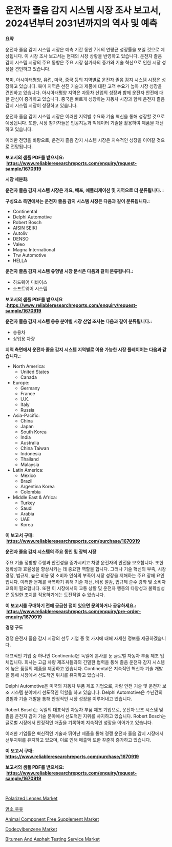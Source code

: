 <p><h1>운전자 졸음 감지 시스템 시장 조사 보고서, 2024년부터 2031년까지의 역사 및 예측</h1></p><p><strong>요약</strong></p>
<p><p>운전자 졸음 감지 시스템 시장은 예측 기간 동안 7%의 연평균 성장률을 보일 것으로 예상됩니다. 이 시장 조사 보고서는 현재의 시장 상황을 반영하고 있습니다. 운전자 졸음 감지 시스템 시장의 주요 동향은 주요 시장 참가자의 증가와 기술 혁신으로 인한 시장 성장을 견인하고 있습니다.</p><p>북미, 아시아태평양, 유럽, 미국, 중국 등의 지역별로 운전자 졸음 감지 시스템 시장은 성장하고 있습니다. 북미 지역은 선진 기술과 제품에 대한 고객 수요가 높아 시장 성장을 견인하고 있습니다. 아시아태평양 지역은 자동차 산업의 성장과 함께 운전자 안전에 대한 관심이 증가하고 있습니다. 중국은 빠르게 성장하는 자동차 시장과 함께 운전자 졸음 감지 시스템 시장이 성장하고 있습니다.</p><p>운전자 졸음 감지 시스템 시장은 이러한 지역별 수요와 기술 혁신을 통해 성장할 것으로 예상됩니다. 또한, 시장 참가자들은 인공지능과 빅데이터 기술을 활용하여 제품을 개선하고 있습니다.</p><p>이러한 전망을 바탕으로, 운전자 졸음 감지 시스템 시장은 지속적인 성장을 이어갈 것으로 전망됩니다.</p></p>
<p><strong>보고서의 샘플 PDF를 받으세요: &nbsp;<a href="https://www.reliableresearchreports.com/enquiry/request-sample/1670919">https://www.reliableresearchreports.com/enquiry/request-sample/1670919</a></strong></p>
<p><strong>시장 세분화:</strong></p>
<p><strong> 운전자 졸음 감지 시스템 시장은 개요, 배포, 애플리케이션 및 지역으로 더 분류됩니다. :</strong></p>
<p><strong>구성요소 측면에서는 운전자 졸음 감지 시스템 시장은 다음과 같이 분류됩니다.:</strong></p>
<p><ul><li>Continental</li><li>Delphi Automotive</li><li>Robert Bosch</li><li>AISIN SEIKI</li><li>Autoliv</li><li>DENSO</li><li>Valeo</li><li>Magna International</li><li>Trw Automotive</li><li>HELLA</li></ul></p>
<p><strong> 운전자 졸음 감지 시스템 유형별 시장 분석은 다음과 같이 분류됩니다.:</strong></p>
<p><ul><li>하드웨어 디바이스</li><li>소프트웨어 시스템</li></ul></p>
<p><strong>보고서의 샘플 PDF를 받으세요 :<a href="https://www.reliableresearchreports.com/enquiry/request-sample/1670919">https://www.reliableresearchreports.com/enquiry/request-sample/1670919</a></strong></p>
<p><strong> 운전자 졸음 감지 시스템 응용 분야별 시장 산업 조사는 다음과 같이 분류됩니다.:</strong></p>
<p><ul><li>승용차</li><li>상업용 차량</li></ul></p>
<p><strong>지역 측면에서 운전자 졸음 감지 시스템 지역별로 이용 가능한 시장 플레이어는 다음과 같습니다.:</strong></p>
<p><ul>
    <li>
        North America:
        <ul>
            <li>United States</li>
            <li>Canada</li>
        </ul>
    </li>
    <li>
        Europe:
        <ul>
            <li>Germany</li>
            <li>France</li>
            <li>U.K.</li>
            <li>Italy</li>
            <li>Russia</li>
        </ul>
    </li>
    <li>
        Asia-Pacific:
        <ul>
            <li>China</li>
            <li>Japan</li>
            <li>South Korea</li>
            <li>India</li>
            <li>Australia</li>
            <li>China Taiwan</li>
            <li>Indonesia</li>
            <li>Thailand</li>
            <li>Malaysia</li>
        </ul>
    </li>
    <li>
        Latin America:
        <ul>
            <li>Mexico</li>
            <li>Brazil</li>
            <li>Argentina Korea</li>
            <li>Colombia</li>
        </ul>
    </li>
    <li>
        Middle East & Africa:
        <ul>
            <li>Turkey</li>
            <li>Saudi</li>
            <li>Arabia</li>
            <li>UAE</li>
            <li>Korea</li>
        </ul>
    </li>
    </ul></p>
<p><strong>이 보고서 구매: &nbsp;<a href="https://www.reliableresearchreports.com/purchase/1670919">https://www.reliableresearchreports.com/purchase/1670919</a></strong></p>
<p><strong>운전자 졸음 감지 시스템의 주요 동인 및 장벽 시장</strong></p>
<p><p>주요 기술 정방향 주행과 안전성을 증가시키고 차량 운전자의 안전을 보호합니다. 또한 정확성과 효율성을 향상시키는 데 중요한 역할을 합니다. 그러나 기술 혁신의 부족, 시장 경쟁, 법규제, 높은 비용 및 소비자 인식의 부족이 시장 성장을 저해하는 주요 장애 요인입니다. 이러한 문제를 극복하기 위해 기술 개선, 비용 절감, 법규제 준수 강화 및 소비자 교육이 필요합니다. 또한 이 시장에서의 교통 상황 및 운전자 행동의 다양성과 불확실성은 동일한 조치를 적용하기에는 도전적일 수 있습니다.</p></p>
<p><strong>이 보고서를 구매하기 전에 궁금한 점이 있으면 문의하거나 공유하세요.: &nbsp;<a href="https://www.reliableresearchreports.com/enquiry/pre-order-enquiry/1670919">https://www.reliableresearchreports.com/enquiry/pre-order-enquiry/1670919</a></strong></p>
<p><strong>경쟁 구도</strong></p>
<p><p>경쟁 운전자 졸음 감지 시장의 선두 기업 중 몇 가지에 대해 자세한 정보를 제공하겠습니다. </p><p>대표적인 기업 중 하나인 Continental은 독일에 본사를 둔 글로벌 자동차 부품 제조 업체입니다. 회사는 고급 차량 제조사들과의 긴밀한 협력을 통해 졸음 운전자 감지 시스템에 높은 품질의 제품을 제공하고 있습니다. Continental은 지속적인 혁신과 기술 개발을 통해 시장에서 선도적인 위치를 유지하고 있습니다.</p><p>Delphi Automotive은 미국의 자동차 부품 제조 기업으로, 차량 안전 기술 및 운전자 보조 시스템 분야에서 선도적인 역할을 하고 있습니다. Delphi Automotive은 수년간의 경험과 기술 개발을 통해 안정적인 시장 성장을 이루어내고 있습니다. </p><p>Robert Bosch는 독일의 대표적인 자동차 부품 제조 기업으로, 운전자 보조 시스템 및 졸음 운전자 감지 기술 분야에서 선도적인 지위를 차지하고 있습니다. Robert Bosch는 글로벌 시장에서 안정적인 매출을 기록하며 지속적인 성장을 이어가고 있습니다.</p><p>이러한 기업들은 혁신적인 기술과 뛰어난 제품을 통해 경쟁 운전자 졸음 감지 시장에서 선두지위를 유지하고 있으며, 이로 인해 매출액 또한 꾸준히 증가하고 있습니다.</p></p>
<p><strong>이 보고서 구매: &nbsp; <a href="https://www.reliableresearchreports.com/purchase/1670919">https://www.reliableresearchreports.com/purchase/1670919</a></strong></p>
<p><strong>보고서의 샘플 PDF를 받으세요: &nbsp;<a href="https://www.reliableresearchreports.com/enquiry/request-sample/1670919">https://www.reliableresearchreports.com/enquiry/request-sample/1670919</a></strong><strong></strong></p>
<p>&nbsp;</p>
<p><p><a href="https://github.com/castoriffic/Market-Research-Report-List-3/blob/main/polarized-lenses-market.md">Polarized Lenses Market</a></p><p><a href="https://github.com/nuekbpymrrz5/Market-Research-Report-List-1/blob/main/7581567192573.md">염소 우유</a></p><p><a href="https://issuu.com/reportprime-2/docs/animal-component-free-supplement-market-size-2030.">Animal Component Free Supplement Market</a></p><p><a href="https://github.com/yoshih12/Market-Research-Report-List-2/blob/main/dodecylbenzene-market.md">Dodecylbenzene Market</a></p><p><a href="https://issuu.com/reportprime-2/docs/bitumen-and-asphalt-testing-service-market-size-20">Bitumen And Asphalt Testing Service Market</a></p></p>